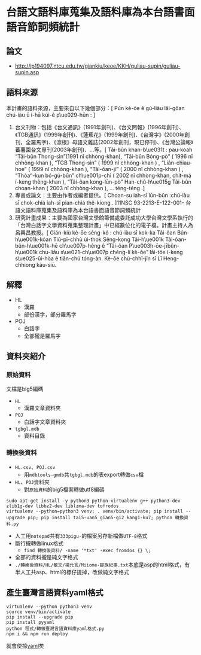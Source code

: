 # 台語文語料庫蒐集及語料庫為本台語書面語音節詞頻統計

## 論文
* http://ip194097.ntcu.edu.tw/giankiu/keoe/KKH/guliau-supin/guliau-supin.asp

## 語料來源
本計畫的語料來源，主要來自以下幾個部分：[ Pún kè-ōe ê gú-liāu lâi-gôan chú-iàu ū í-hā kúi-ê p\ue029-hūn : ]
  1. 台文刊物：包括《台文通訊》(1991年創刊)、《台文罔報》(1996年創刊)、《TGB通訊》(1999年創刊)、《蓮蕉花》(1999年創刊)、《台灣字》(2000年創刊，全羅馬字)、《湠根》母語文雜誌(2002年創刊，現已停刊)、《台灣公論報》蕃薯園台文專刊(2003年創刊)、...等。[ Tâi-bûn khan-b\ue031t : pau-koah “Tâi-bûn Thong-sìn”(1991 nî chhòng-khan), “Tâi-bûn Bóng-pò” ( 1996 nî chhòng-khan ), “TGB Thong-sìn” ( 1999 nî chhòng-khan ) , “Liân-chiau-hoe” ( 1999 nî chhòng-khan ), “Tâi-ôan-jī” ( 2000 nî chhòng-khan ) , “Thòaⁿ-kun bó-gú-bûn” ch\ue001p-chì ( 2002 nî chhòng-khan, chit-má í-keng thêng-khan ), “Tâi-ôan kong-lūn-pò” Han-chû-h\ue015g Tâi-bûn choan-khan ( 2003 nî chhòng-khan ), ... téng-téng .]
  2. 專書或論文：主要由作者或編者提供。[ Choan-su iah-sī lūn-bûn :chú-iàu sī chok-chiá iah-sī pian-chiá thê-kiong .  ]11NSC 93-2213-E-122-001- 台語文語料庫蒐集及語料庫為本台語書面語音節詞頻統計
  3. 研究計畫成果：主要為國家台灣文學館籌備處委託成功大學台灣文學系執行的「台灣白話字文學資料蒐集整理計畫」中已經數位化的電子檔。計畫主持人為呂興昌教授。[ Gián-kiù kè-ōe sêng-kó : chú-iàu sī kok-ka Tâi-ôan Bûn-h\ue001k-kóan Tiû-pī-chhù úi-thok Sêng-kong Tāi-h\ue001k Tâi-ôan-bûn-h\ue001k-hē ch\ue007p-hêng ê “Tâi-ôan P\ue003h-ōe-jībûn-h\ue001k chu-liāu s\ue021-ch\ue007p chéng-lí kè-ōe” lāi-tóe í-keng s\ue025-ūi-hòa ê tiān-chú tóng-àn. Kè-ōe chú-chhî-jîn sī Lī Heng-chhiong kàu-siū.

## 解釋
* HL
  * 漢羅
  * 部份漢字，部分羅馬字
* POJ
  * 白話字
  * 全部攏是羅馬字
  
## 資料夾紹介
### 原始資料
文檔是big5編碼
* `HL`
  * 漢羅文章資料夾
* `POJ`
  * 白話字文章資料夾
* `tgbgl.mdb`
  * 資料目錄

### 轉換後資料
* `HL.csv`、`POJ.csv`
  * 用`mdbtools-gmdb`共`tgbgl.mdb`的表export轉做`csv`檔
* `HL`、`POJ`資料夾
  * 對`原始資料`的big5檔案轉做utf8編碼
```
sudo apt-get install -y python3 python-virtualenv g++ python3-dev zlib1g-dev libbz2-dev liblzma-dev tofrodos
virtualenv --python=python3 venv; . venv/bin/activate; pip install --upgrade pip; pip install tai5-uan5_gian5-gi2_kang1-ku7; python 轉換資料.py
```
  * 人工用`notepad`共有`333pigu-`的檔案另存新檔做`UTF-8`格式
  * 斷行攏轉做linux格式
    * `find 轉換後資料/ -name '*txt' -exec fromdos {} \;`
  * 全部的資料攏是純文字格式
  * `./轉換後資料/HL/散文/楊允言/Miiome-鄒族紀事.txt`本底是asp的html格式，有半人工共asp、html的標仔提掉，改做純文字格式
  
  
## 產生臺灣言語資料yaml格式
```
virtualenv --python python3 venv
source venv/bin/activate
pip install --upgrade pip
pip install pyyaml
python 程式/轉做臺灣言語資料庫yaml格式.py
npm i && npm run deploy
```
就會使掠[yaml](https://taiwanese-corpus.github.io/Ungian_2005_guliau-supin/台語文語料庫蒐集及語料庫為本台語書面語音節詞頻統計作.yaml)矣
  